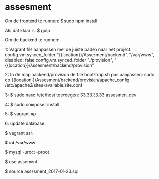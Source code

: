 # assesment

Om de frontend te runnen:
$ sudo npm install

Als dat klaar is:
$ gulp


Om de backend te runnen:


1: Vagrant file aanpassen met de juiste paden naar het project:
config.vm.synced_folder "{{location}}/Assesment/backend", "/var/www", disabled: false
config.vm.synced_folder "./provision", "{{location}}/Assesment/backend/provision"


2: In de map backend/provision de file bootstrap.sh pas aanpassen:
sudo cp {{location}}/Assesment/backend/provision/apache_config /etc/apache2/sites-available/site.conf


3: $ sudo nano /etc/host
toevoegen: 33.33.33.33 assesment.dev


4: $ sudo composer install


5: $ vagrant up


6: update database:

$ vagrant ssh

$ cd /var/www

$ mysql -uroot -proot

$ use assement

$ source assesment_2017-01-23.sql
